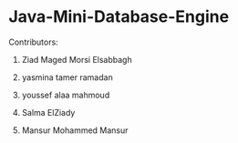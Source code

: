 # Java-Mini-Database-Engine

Contributors:

1. Ziad Maged Morsi Elsabbagh

2. yasmina tamer ramadan

3. youssef alaa mahmoud

4. Salma ElZiady

5. Mansur Mohammed Mansur
